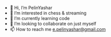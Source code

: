 - 👋 Hi, I’m PelinYashar
- 👀 I’m interested in chess & streaming
- 🌱 I’m currently learning code
- 💞️ I’m looking to collaborate on just myself
- 📫 How to reach me e.pelinyashar@gmail.com
<!---
pelinyashar/pelinyashar is a ✨ special ✨ repository because its `README.md` (this file) appears on your GitHub profile.
You can click the Preview link to take a look at your changes.
--->
